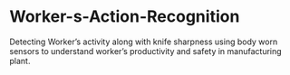 # Worker-s-Action-Recognition
Detecting Worker’s activity along with knife sharpness using body worn sensors to understand worker’s productivity and safety in manufacturing plant.
